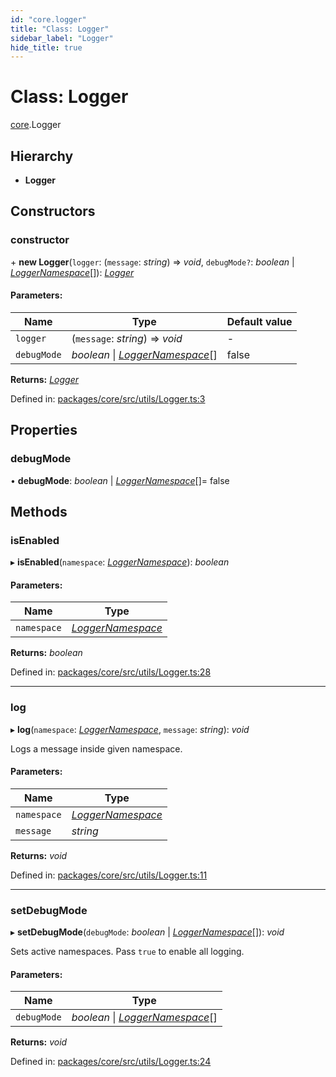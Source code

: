 ```yaml
---
id: "core.logger"
title: "Class: Logger"
sidebar_label: "Logger"
hide_title: true
---
```


# Class: Logger

[core](../modules/core.md).Logger

## Hierarchy

* **Logger**

## Constructors

### constructor

\+ **new Logger**(`logger`: (`message`: *string*) => *void*, `debugMode?`: *boolean* \| [*LoggerNamespace*](../modules/core.md#loggernamespace)[]): [*Logger*](core.logger.md)

#### Parameters:

Name | Type | Default value |
------ | ------ | ------ |
`logger` | (`message`: *string*) => *void* | - |
`debugMode` | *boolean* \| [*LoggerNamespace*](../modules/core.md#loggernamespace)[] | false |

**Returns:** [*Logger*](core.logger.md)

Defined in: [packages/core/src/utils/Logger.ts:3](https://github.com/mikro-orm/mikro-orm/blob/969d4229bd/packages/core/src/utils/Logger.ts#L3)

## Properties

### debugMode

• **debugMode**: *boolean* \| [*LoggerNamespace*](../modules/core.md#loggernamespace)[]= false

## Methods

### isEnabled

▸ **isEnabled**(`namespace`: [*LoggerNamespace*](../modules/core.md#loggernamespace)): *boolean*

#### Parameters:

Name | Type |
------ | ------ |
`namespace` | [*LoggerNamespace*](../modules/core.md#loggernamespace) |

**Returns:** *boolean*

Defined in: [packages/core/src/utils/Logger.ts:28](https://github.com/mikro-orm/mikro-orm/blob/969d4229bd/packages/core/src/utils/Logger.ts#L28)

___

### log

▸ **log**(`namespace`: [*LoggerNamespace*](../modules/core.md#loggernamespace), `message`: *string*): *void*

Logs a message inside given namespace.

#### Parameters:

Name | Type |
------ | ------ |
`namespace` | [*LoggerNamespace*](../modules/core.md#loggernamespace) |
`message` | *string* |

**Returns:** *void*

Defined in: [packages/core/src/utils/Logger.ts:11](https://github.com/mikro-orm/mikro-orm/blob/969d4229bd/packages/core/src/utils/Logger.ts#L11)

___

### setDebugMode

▸ **setDebugMode**(`debugMode`: *boolean* \| [*LoggerNamespace*](../modules/core.md#loggernamespace)[]): *void*

Sets active namespaces. Pass `true` to enable all logging.

#### Parameters:

Name | Type |
------ | ------ |
`debugMode` | *boolean* \| [*LoggerNamespace*](../modules/core.md#loggernamespace)[] |

**Returns:** *void*

Defined in: [packages/core/src/utils/Logger.ts:24](https://github.com/mikro-orm/mikro-orm/blob/969d4229bd/packages/core/src/utils/Logger.ts#L24)
